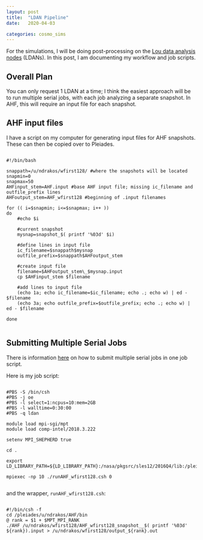 ```yaml
---
layout: post
title:  "LDAN Pipeline"
date:   2020-04-03

categories: cosmo_sims
---
```


For the simulations, I will be doing post-processing on the <a href=
"https://www.nas.nasa.gov/hecc/support/kb/lou-data-analysis-nodes_413.html">Lou data analysis nodes</a> (LDANs). In this post, I am documenting my workflow and job scripts.


## Overall Plan

You can only request 1 LDAN at a time; I think the easiest approach will be to run multiple serial jobs, with each job analyzing a separate snapshot. In AHF, this will require an input file for each snapshot.



## AHF input files

I have a script on my computer for generating input files for AHF snapshots. These can then be copied over to Pleiades.

<pre><code>
#!/bin/bash

snappath=/u/ndrakos/wfirst128/ #where the snapshots will be located
snapmin=0
snapmax=50
AHFinput_stem=AHF.input #base AHF input file; missing ic_filename and outfile_prefix lines
AHFoutput_stem=AHF_wfirst128 #beginning of .input filenames

for (( i=$snapmin; i<=$snapmax; i++ ))
do
    #echo $i

    #current snapshot
    mysnap=snapshot_$( printf '%03d' $i)

    #define lines in input file
    ic_filename=$snappath$mysnap
    outfile_prefix=$snappath$AHFoutput_stem

    #create input file
    filename=$AHFoutput_stem\_$mysnap.input
    cp $AHFinput_stem $filename

    #add lines to input file
    (echo 1a; echo ic_filename=$ic_filename; echo .; echo w) | ed - $filename
    (echo 3a; echo outfile_prefix=$outfile_prefix; echo .; echo w) | ed - $filename

done

</code></pre>


## Submitting Multiple Serial Jobs

There is information <a href="https://www.nas.nasa.gov/hecc/support/kb/using-sgi-mpt-to-run-multiple-serial-jobs_184.html">here</a> on how to submit multiple serial jobs in one job script.


Here is my job script:



<pre><code>
#PBS -S /bin/csh
#PBS -j oe
#PBS -l select=1:ncpus=10:mem=2GB
#PBS -l walltime=0:30:00
#PBS -q ldan

module load mpi-sgi/mpt
module load comp-intel/2018.3.222

setenv MPI_SHEPHERD true

cd .

export LD_LIBRARY_PATH=${LD_LIBRARY_PATH}:/nasa/pkgsrc/sles12/2016Q4/lib:/pleiades/u/ndrakos/install_to_here/gsl_in/lib

mpiexec -np 10 ./runAHF_wfirst128.csh 0

</code></pre>



and the wrapper, <code>runAHF_wfirst128.csh</code>:

<pre><code>
#!/bin/csh -f                                                                                                            
cd /pleiades/u/ndrakos/AHF/bin
@ rank = $1 + $MPT_MPI_RANK
./AHF /u/ndrakos/wfirst128/AHF_wfirst128_snapshot__$( printf '%03d' ${rank}).input > /u/ndrakos/wfirst128/output_${rank}.out

</code></pre>

